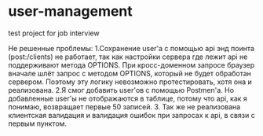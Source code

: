 # user-management
test project for job interview

Не решенные проблемы:
1.Сохранение user'а с помощью api энд поинта (post:/clients) не работает, так как настройки сервера где лежит api не поддерживают метода OPTIONS. При кросс-доменном запросе браузер вначале шлёт запрос с методом OPTIONS, который не будет обработан сервером. Поэтому эту логику невозможно протестировать, хотя она и реализована.
2.Я смог добавить user'ов с помощью Postmen'а. Но добавленные user'ы не отображаются в таблице, потому что api, как я понимаю, возвращает первые 50 записей.
3. Так же не реализована клиентская валидация и валидация ошибок при запросах к api, в связи с первым пунктом.
